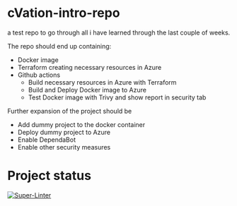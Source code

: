 # cVation-intro-repo 
a test repo to go through all i have learned through the last couple of weeks. 

The repo should end up containing: 
- Docker image 
- Terraform creating necessary resources in Azure 
- Github actions 
  - Build necessary resources in Azure with Terraform 
  - Build and Deploy Docker image to Azure 
  - Test Docker image with Trivy and show report in security tab 

Further expansion of the project should be 
- Add dummy project to the docker container 
- Deploy dummy project to Azure 
- Enable DependaBot 
- Enable other security measures 

# Project status 

[![Super-Linter](https://github.com/Tha-cVation/cvation-intro-repo/actions/workflows/check-linting.yml/badge.svg)](https://github.com/marketplace/actions/super-linter)

